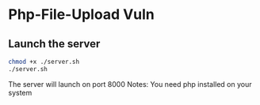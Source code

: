 # Php-File-Upload Vuln

## Launch the server 
```bash
chmod +x ./server.sh
./server.sh
```
The server will launch on port 8000
Notes: You need php installed on your system

